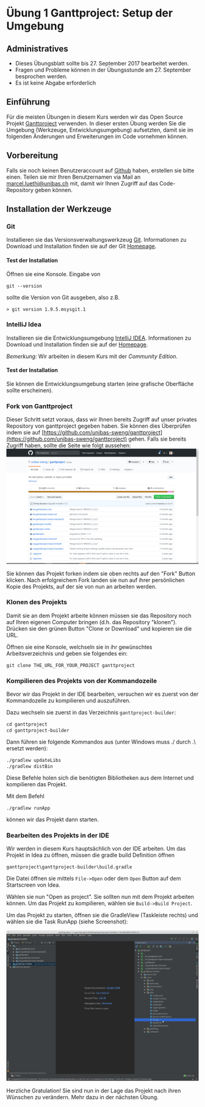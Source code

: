 # &Uuml;bung 1 Ganttproject:  Setup der Umgebung

## Administratives

* Dieses &Uuml;bungsblatt sollte bis  27. September 2017 bearbeitet werden.  
* Fragen und Probleme k&ouml;nnen in der  &Uuml;bungsstunde am 27. September besprochen werden.   
* Es ist keine Abgabe erforderlich

## Einf&uuml;hrung

F&uuml;r die meisten &Uuml;bungen in diesem Kurs werden wir das Open Source Projekt [Ganttproject](http://www.ganttproject.biz/) verwenden. 
In dieser ersten &Uuml;bung werden Sie die Umgebung (Werkzeuge, Entwicklungsumgebung) aufsetzten, damit sie im folgenden &Auml;nderungen und Erweiterungen im Code vornehmen k&ouml;nnen. 

## Vorbereitung

Falls sie noch keinen Benutzeraccount auf [Github](https://www.github.com) haben, erstellen sie bitte einen. Teilen sie mir Ihren Benutzernamen via Mail an marcel.luethi@unibas.ch mit, damit wir Ihnen Zugriff auf das Code-Repository geben k&ouml;nnen.  

## Installation der Werkzeuge

### Git 

Installieren sie das Versionsverwaltungswerkzeug [Git](https://git-scm.com/). Informationen zu Download und Installation finden sie auf der Git [Homepage](https://git-scm.com/).

#### Test der Installation

&Ouml;ffnen sie eine Konsole. Eingabe von
``` 
git --version 
```
sollte die Version von Git ausgeben, also z.B.
```
> git version 1.9.5.msysgit.1
```

### IntelliJ Idea

Installieren sie die Entwicklungsumgebung [IntelliJ IDEA](https://www.jetbrains.com/idea/). Informationen zu Download und Installation finden sie auf der [Homepage](https://www.jetbrains.com/idea/). 

*Bemerkung:* Wir arbeiten in diesem Kurs mit der *Community Edition*.

#### Test der Installation

Sie k&ouml;nnen die Entwicklungsumgebung starten (eine grafische Oberfl&auml;che sollte erscheinen).

### Fork von Ganttproject

Dieser Schritt setzt voraus, dass wir Ihnen bereits Zugriff auf unser privates Repository von ganttproject gegeben haben. Sie k&ouml;nnen dies &Uuml;berpr&uuml;fen indem sie auf [https://github.com/unibas-sweng/ganttproject](https://github.com/unibas-sweng/ganttproject) gehen. 
Falls sie bereits Zugriff haben, sollte die Seite wie folgt aussehen:
![image](images/github-ganttproject.png)


Sie k&ouml;nnen das Projekt forken indem sie oben rechts auf den "Fork" Button klicken.    Nach erfolgreichem Fork landen sie nun auf ihrer pers&ouml;nlichen Kopie des Projekts, auf der sie von nun an arbeiten werden. 

### Klonen des Projekts

Damit sie an dem Projekt arbeite k&ouml;nnen m&uuml;ssen sie das Repository noch auf Ihren eigenen Computer bringen (d.h. das Repository "klonen"). Dr&uuml;cken sie den gr&uuml;nen Button "Clone or Download" und kopieren sie die URL.
 
&Ouml;ffnen sie eine Konsole, welchseln sie in ihr gew&uuml;nschtes Arbeitsverzeichnis und geben sie folgendes ein:

```
git clone THE_URL_FOR_YOUR_PROJECT ganttproject
```

### Kompilieren des Projekts von der Kommandozeile

Bevor wir das Projekt in der IDE bearbeiten, versuchen wir es zuerst von der Kommandozeile zu kompilieren und auszuf&uuml;hren. 

Dazu wechseln sie zuerst in das Verzeichnis ```ganttproject-builder```:

```
cd ganttproject
cd ganttproject-builder
```

Dann f&uuml;hren sie folgende Kommandos aus (unter Windows muss ./ durch .\ ersetzt werden):

```
./gradlew updateLibs
./gradlew distBin
```

Diese Befehle holen sich die ben&ouml;tigten Bibliotheken aus dem Internet und kompilieren das Projekt. 

Mit dem Befehl
```
./gradlew runApp   
```
k&ouml;nnen wir das Projekt dann starten. 

### Bearbeiten des Projekts in der IDE

Wir werden in diesem Kurs haupts&auml;chlich von der IDE arbeiten. Um das Projekt in Idea zu &ouml;ffnen, m&uuml;ssen die gradle build Definition &ouml;ffnen 
```
ganttproject\ganttproject-builder\build.gradle
```
Die Datei &ouml;ffnen sie mittels ```File->Open``` oder dem ```Open``` Button auf dem Startscreen von Idea.


W&auml;hlen sie nun "Open as project". Sie sollten nun mit dem Projekt arbeiten k&ouml;nnen. Um das Projekt zu kompilieren, w&auml;hlen sie ```Build->Build Project```. 

Um das Projekt zu starten, &ouml;ffnen sie die GradleView (Taskleiste rechts) und w&auml;hlen sie die Task RunApp (siehe Screenshot):

![image](images/idea-run-ganttproject.png)



Herzliche Gratulation! Sie sind nun in der Lage das Projekt nach ihren W&uuml;nschen zu ver&auml;ndern. Mehr dazu in der n&auml;chsten &Uuml;bung. 




